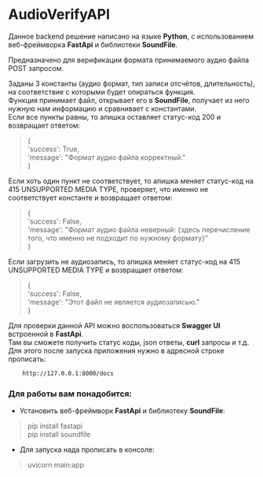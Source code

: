 # AudioVerifyAPI  
Данное backend решение написано на языке **Python**, с использованием веб-фреймворка **FastApi** и библиотеки **SoundFile**.

Предназначено для верификации формата принимаемого аудио файла POST запросом.  

Заданы 3 константы (аудио формат, тип записи отсчётов, длительность), на соответствие с которыми будет опираться функция.  
Функция принимает файл, открывает его в **SoundFile**, получает из него нужную нам информацию и сравнивает с константами.   
Если все пункты равны, то апишка оставляет статус-код 200 и возвращает ответом:  
> {  
>     'success': True,  
>     'message': "Формат аудио файла корректный."  
> }
  
Если хоть один пункт не соответствует, то апишка меняет статус-код на 415 UNSUPPORTED MEDIA TYPE, проверяет, что именно не соответствует константе и возвращает ответом:  
> {  
>     'success': False,  
>     'message': "Формат аудио файла неверный: {здесь перечисление того, что именно не подходит по нужному формату}"  
> }  

Если загрузить не аудиозапись, то апишка меняет статус-код на 415 UNSUPPORTED MEDIA TYPE и возвращает ответом:  
> {  
>     'success': False,  
>     'message': "Этот файл не является аудиозаписью."  
> }
  
Для проверки данной API можно воспользоваться **Swagger UI** встроенной в **FastApi**.  
Там вы сможете получить статус коды, json ответы, **curl** запросы и т.д.  
Для этого после запуска приложения нужно в адресной строке прописать:  
```bash 
    http://127.0.0.1:8000/docs
```
  

### Для работы вам понадобится: 

- Установить веб-фреймворк **FastApi** и библиотеку **SoundFile**:  
> pip install fastapi  
> pip install soundfile
  
- Для запуска нада прописать в консоле:  
> uvicorn main:app
